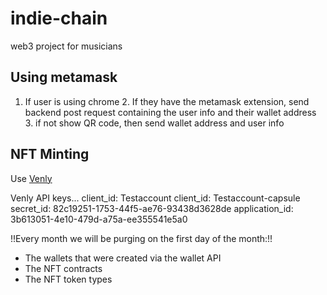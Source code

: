 # indie-chain

web3 project for musicians

## Using metamask

1. If user is using chrome 2. If they have the metamask extension, send backend post request containing the user info and their wallet address 3. if not show QR code, then send wallet address and user info

## NFT Minting

Use [Venly](https://docs.venly.io/api/api-products/nft-api/mint-nft)

Venly API keys...
client_id: Testaccount
client_id: Testaccount-capsule
secret_id: 82c19251-1753-44f5-ae76-93438d3628de
application_id: 3b613051-4e10-479d-a75a-ee355541e5a0

!!Every month we will be purging on the first day of the month:!!

- The wallets that were created via the wallet API
- The NFT contracts
- The NFT token types
